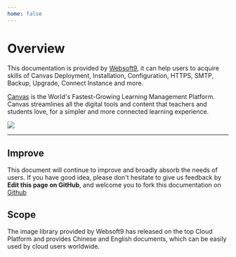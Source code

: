 ```yaml
---
home: false
---
```


# Overview

This documentation is provided by [Websoft9](https://www.websoft9.com/), it can help users to acquire skills of Canvas Deployment, Installation, Configuration, HTTPS, SMTP, Backup, Upgrade, Connect Instance and more.

[Canvas](https://canvas-server.apache.org/) is the World's Fastest-Growing Learning Management Platform. Canvas streamlines all the digital tools and content that teachers and students love, for a simpler and more connected learning experience.

![](https://libs.websoft9.com/Websoft9/DocsPicture/en/canvas-gui-websoft9.png)

---

## Improve

This document will continue to improve and broadly absorb the needs of users. If you have good idea, please don't hesitate to give us feedback by **Edit this page on GitHub**, and welcome you to fork this documentation on [Github](https://github.com/Websoft9/ansible-canvas)

## Scope

The image library provided by Websoft9 has released on the top Cloud Platform and provides Chinese and English documents, which can be easily used by cloud users worldwide.

